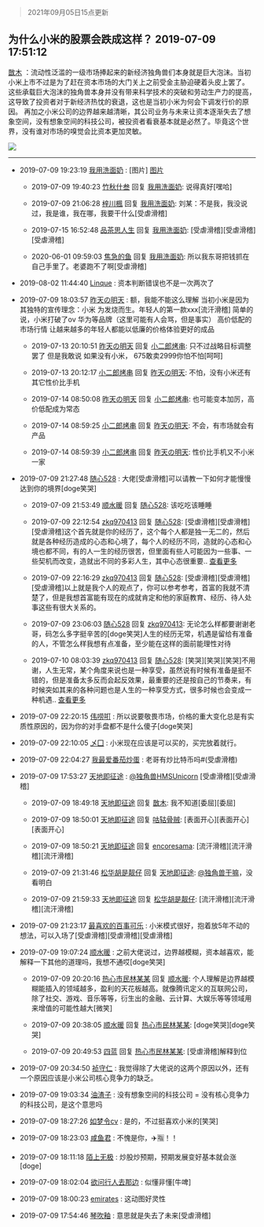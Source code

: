 > 2021年09月05日15点更新
<link rel="stylesheet" href="https://cdn.jsdelivr.net/gh/taotie6/sampleJSON@main/css/photo_show.css">


 ## 为什么小米的股票会跌成这样？ 2019-07-09 17:51:12

 [㪚木](https://www.coolapk.com/feed/12648709?shareKey=NWNiNDgxNDliMzUzNjEzMTc0YzE~) ：流动性泛滥的一级市场捧起来的新经济独角兽们本身就是巨大泡沫。当初小米上市不过是为了赶在资本市场的大门关上之前受金主胁迫硬着头皮上罢了。
这些承载巨大泡沫的独角兽本身并没有带来科学技术的突破和劳动生产力的提高，这导致了投资者对于新经济热忱的衰退，这也是当初小米为何会下调发行价的原因<!--break-->。
再加之小米公司的边界越来越清晰，其公司业务与未来让资本逐渐失去了想象空间，没有想象空间的科技公司，被投资者看衰基本就是必然了。毕竟这个世界，没有谁对市场的嗅觉会比资本更加灵敏。 

<div class="album">
<img class="img-item" src="http://image.coolapk.com/feed/2019/0428/09/1081091_6503_4644@348x209.gif" />
</div>

 ------- 

- 2019-07-09 19:23:19 [我用洗面奶](uid=959542) : [图片] [图片](http://image.coolapk.com/feed/2018/1126/18/689375_1543227509_0436@436x266.gif)

    - 2019-07-09 19:40:23 [竹秋什叁](uid=2319428) 回复 [我用洗面奶](uid=959542): 说得真好[嘿哈] 

    - 2019-07-09 21:06:28 [梓川楓](uid=993388) 回复 [我用洗面奶](uid=959542): 刘某：不是我，我没说过，我是谁，我在哪，我要干什么[受虐滑稽] 

    - 2019-07-15 16:52:48 [品茶思人生](uid=1547493) 回复 [我用洗面奶](uid=959542): [受虐滑稽][受虐滑稽][受虐滑稽] 

    - 2020-06-01 09:59:03 [焦急的鱼](uid=1066955) 回复 [我用洗面奶](uid=959542): 所以我东哥把钱抓在自己手里了。老婆跑不了啊[受虐滑稽] 

- 2019-08-02 11:44:40 [Linque](uid=2774290) : 资本判断错误也不是一次两次了 

- 2019-07-09 18:03:57 [昨天の明天](uid=434171) : 额，我能不能这么理解 当初小米是因为其独特的宣传理念：小米 为发烧而生。年轻人的第一款xxx[流汗滑稽] 简单的说，小米打破了ov 华为等品牌（这里可能有人会骂，但是事实） 高价低配的市场行情 让越来越多的年轻人都能以低廉的价格体验更好的成品 

    - 2019-07-13 20:10:51 [昨天の明天](uid=434171) 回复 [小二郎烤串](uid=1028062): 只不过战略目标调整罢了 但是我敢说 如果没有小米， 675敢卖2999你怕不怕[呵呵] 

    - 2019-07-13 20:12:17 [小二郎烤串](uid=1028062) 回复 [昨天の明天](uid=434171): 不怕，没有小米还有其它性价比手机 

    - 2019-07-14 08:50:08 [昨天の明天](uid=434171) 回复 [小二郎烤串](uid=1028062): 也可能变本加厉，高价低配成为常态 

    - 2019-07-14 08:59:25 [小二郎烤串](uid=1028062) 回复 [昨天の明天](uid=434171): 不会，有市场就会有产品 

    - 2019-07-14 08:59:39 [小二郎烤串](uid=1028062) 回复 [昨天の明天](uid=434171): 性价比手机又不小米一家 

- 2019-07-09 21:27:48 [随心528](uid=2267102) : 大佬[受虐滑稽]可以请教一下如何才能慢慢达到你的境界[doge笑哭] 

    - 2019-07-09 21:53:49 [顺水暖](uid=2030768) 回复 [随心528](uid=2267102): 该吃吃该睡睡 

    - 2019-07-09 22:12:54 [zkq970413](uid=1309703) 回复 [随心528](uid=2267102): [受虐滑稽][受虐滑稽][受虐滑稽]这个首先就是你的经历了，这个每个人都是独一无二的，然后就是各种经历造成的心态和心境了，每个人的经历不同，造就的心态和心境也都不同，有的人一生的经历很苦，但里面有些人可能因为一些事、一些契机而改变，造就出不同的多彩人生，其中心态很重要.. <a href="/feed/replyList?id=75851779">查看更多</a> 

    - 2019-07-09 22:16:29 [zkq970413](uid=1309703) 回复 [随心528](uid=2267102): [受虐滑稽][受虐滑稽][受虐滑稽]以上就是我个人的观点了，你可以参考参考，首富的我就不清楚了，但是我想首富能有现在的成就肯定和他的家庭教育、经历、待人处事这些有很大关系的。 

    - 2019-07-09 23:06:03 [随心528](uid=2267102) 回复 [zkq970413](uid=1309703): 无论怎么样都要谢谢老哥，码怎么多字挺辛苦的[doge笑哭]人生的经历无常，机遇是留给有准备的人，不管怎么样我想有点准备，至少能在这样的面前能理性对待 

    - 2019-07-10 08:03:39 [zkq970413](uid=1309703) 回复 [随心528](uid=2267102): [笑哭][笑哭][笑哭]不用谢，人生无常，某个角度来说也是一种享受，虽然说有时候有准备是挺不错的，但是准备太多反而会起反效果，最重要的还是按自己的节奏来，有时候突如其来的各种问题也是人生的一种享受方式，很多时候也会变成一种机遇.. <a href="/feed/replyList?id=75851779">查看更多</a> 

- 2019-07-09 22:20:15 [伟唠咑](uid=488448) : 所以说要敬畏市场，价格的重大变化总是有实质性原因的，因为你的对手盘都不是什么傻子[doge笑哭] 

- 2019-07-09 22:10:05 [乄囗](uid=759206) : 小米现在应该是可以买的，买完放着就行。 

- 2019-07-09 22:04:27 [我最爱番茄炒蛋](uid=1277550) : 老哥有炒比特币吗#(受虐滑稽) 

- 2019-07-09 17:53:27 [天地即征途](uid=659674) : <a class="feed-link-uname" href="/u/独角兽HMSUnicorn">@独角兽HMSUnicorn</a> [受虐滑稽][受虐滑稽] 

    - 2019-07-09 18:49:18 [天地即征途](uid=659674) 回复 [㪚木](uid=1081091): 我不知道[委屈][委屈] 

    - 2019-07-09 18:50:01 [天地即征途](uid=659674) 回复 [咕轱骨贼](uid=1111440): [表面开心][表面开心][表面开心] 

    - 2019-07-09 18:50:21 [天地即征途](uid=659674) 回复 [encoresama](uid=1084505): [流汗滑稽][流汗滑稽][流汗滑稽] 

    - 2019-07-09 21:31:46 [松华胡是靓仔](uid=692318) 回复 [天地即征途](uid=659674): <a class="feed-link-uname" href="/u/独角兽干嘛">@独角兽干嘛</a>，没看明白 

    - 2019-07-09 21:59:33 [天地即征途](uid=659674) 回复 [松华胡是靓仔](uid=692318): [流汗滑稽][流汗滑稽][流汗滑稽] 

- 2019-07-09 21:23:17 [最喜欢的百事可乐](uid=2189632) : 小米模式很好，抱着放5年不动的想法，可以入场了[受虐滑稽][受虐滑稽][受虐滑稽] 

- 2019-07-09 19:07:24 [顺水暖](uid=2030768) : 之前大佬说过，边界越模糊，资本越喜欢，能解释一下其他的道理吗，我想不通哎[doge笑哭] 

    - 2019-07-09 20:20:16 [热心市民林某某](uid=1804216) 回复 [顺水暖](uid=2030768): 个人理解是边界越模糊能插入的领域越多，盈利的天花板越高。就像腾讯定义的互联网公司，除了社交、游戏、音乐等等，衍生出的金融、云计算、大娱乐等等领域用来增值的可能性越大[微笑] 

    - 2019-07-09 20:38:05 [顺水暖](uid=2030768) 回复 [热心市民林某某](uid=1804216): [doge笑哭][doge笑哭] 

    - 2019-07-09 20:49:53 [四蓝](uid=1080851) 回复 [热心市民林某某](uid=1804216): [受虐滑稽]解释到位 

- 2019-07-09 20:34:50 [祯守仁](uid=2277897) : 我觉得除了大佬说的这两个原因以外，还有一个原因应该是小米公司核心竞争力的缺乏。 

- 2019-07-09 19:03:34 [油渣子](uid=1385432) : 没有想象空间的科技公司 = 没有核心竞争力的科技公司，是这个意思吗 

- 2019-07-09 18:27:26 [如梦令cv](uid=1555137) : 是的，不过挺喜欢小米的[笑哭] 

- 2019-07-09 18:23:03 [咸鱼君](uid=573545) : 不愧是你，✈️🈯️！！ 

- 2019-07-09 18:11:18 [陌上无极](uid=1205770) : 炒股炒预期，预期发展变好基本就会涨[doge] 

- 2019-07-09 18:02:04 [欲问行人去那边](uid=826969) : 似懂非懂[牛啤] 

- 2019-07-09 18:00:23 [emirates](uid=2140963) : 这动图好灵性 

- 2019-07-09 17:54:46 [琴吹釉](uid=1538914) : 意思就是失去了未来[受虐滑稽] 

